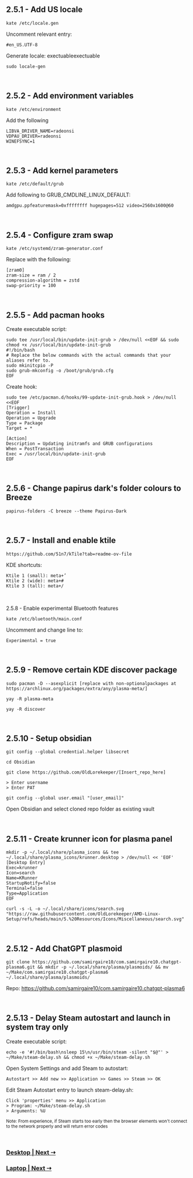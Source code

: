 ## 2.5.1 - Add US locale

```
kate /etc/locale.gen
```

Uncomment relevant entry:

`#en_US.UTF-8`

Generate locale:
exectuableexectuable
```
sudo locale-gen
```

<br/>
 
## 2.5.2 - Add environment variables

```
kate /etc/environment
```

Add the following

```
LIBVA_DRIVER_NAME=radeonsi
VDPAU_DRIVER=radeonsi
WINEFSYNC=1
```

<br/>
 
## 2.5.3 - Add kernel parameters

```
kate /etc/default/grub
```

Add following to GRUB_CMDLINE_LINUX_DEFAULT:

```
amdgpu.ppfeaturemask=0xffffffff hugepages=512 video=2560x1600@60
```

<br/>
 
## 2.5.4 - Configure zram swap

```
kate /etc/systemd/zram-generator.conf
```

Replace with the following:

```
[zram0]
zram-size = ram / 2
compression-algorithm = zstd
swap-priority = 100
```

<br/>
 
## 2.5.5 - Add pacman hooks

Create executable script:

```
sudo tee /usr/local/bin/update-init-grub > /dev/null <<EOF && sudo chmod +x /usr/local/bin/update-init-grub
#!/bin/bash
# Replace the below commands with the actual commands that your aliases refer to.
sudo mkinitcpio -P
sudo grub-mkconfig -o /boot/grub/grub.cfg
EOF
```

Create hook:

```
sudo tee /etc/pacman.d/hooks/99-update-init-grub.hook > /dev/null <<EOF
[Trigger]
Operation = Install
Operation = Upgrade
Type = Package
Target = *

[Action]
Description = Updating initramfs and GRUB configurations
When = PostTransaction
Exec = /usr/local/bin/update-init-grub
EOF
```

<br/>
 
## 2.5.6 - Change papirus dark's folder colours to Breeze

```
papirus-folders -C breeze --theme Papirus-Dark
```

<br/>
 
## 2.5.7 - Install and enable ktile

`https://github.com/51n7/kTile?tab=readme-ov-file`

KDE shortcuts:

```
Ktile 1 (small): meta+’
Ktile 2 (wide): meta+#
Ktile 3 (tall): meta+/
```

<br/>
 
 2.5.8 - Enable experimental Bluetooth features

```
kate /etc/bluetooth/main.conf
```

Uncomment and change line to:

`Experimental = true`

<br/>
 
## 2.5.9 - Remove certain KDE discover package

`sudo pacman -D --asexplicit [replace with non-optionalpackages at https://archlinux.org/packages/extra/any/plasma-meta/]`

```
yay -R plasma-meta
```

```
yay -R discover
```

<br/>
 
## 2.5.10 - Setup obsidian

```
git config --global credential.helper libsecret
```

```
cd Obsidian
```

```
git clone https://github.com/OldLorekeeper/[Insert_repo_here]

> Enter username
> Enter PAT
```

```
git config --global user.email "[user_email]"
```

Open Obsidian and select cloned repo folder as existing vault

<br/>
 
## 2.5.11 - Create krunner icon for plasma panel

```
mkdir -p ~/.local/share/plasma_icons && tee ~/.local/share/plasma_icons/krunner.desktop > /dev/null << 'EOF'
[Desktop Entry]
Exec=krunner
Icon=search
Name=KRunner
StartupNotify=false
Terminal=false
Type=Application
EOF

curl -s -L -o ~/.local/share/icons/search.svg "https://raw.githubusercontent.com/OldLorekeeper/AMD-Linux-Setup/refs/heads/main/5.%20Resources/Icons/Miscellaneous/search.svg"
```

<br/>
 
## 2.5.12 - Add ChatGPT plasmoid

```
git clone https://github.com/samirgaire10/com.samirgaire10.chatgpt-plasma6.git && mkdir -p ~/.local/share/plasma/plasmoids/ && mv ~/Make/com.samirgaire10.chatgpt-plasma6 ~/.local/share/plasma/plasmoids/
```

Repo: https://github.com/samirgaire10/com.samirgaire10.chatgpt-plasma6

<br/>
 
## 2.5.13 - Delay Steam autostart and launch in system tray only

Create executable script:

```
echo -e '#!/bin/bash\nsleep 15\n/usr/bin/steam -silent "$@"' > ~/Make/steam-delay.sh && chmod +x ~/Make/steam-delay.sh
```

Open System Settings and add Steam to autostart:

```
Autostart >> Add new >> Application >> Games >> Steam >> OK
```

Edit Steam Autostart entry to launch steam-delay.sh:

```
Click 'properties' menu >> Application
> Program: ~/Make/steam-delay.sh
> Arguments: %U
```

<sup>Note: From experience, if Steam starts too early then the browser elements won't connect to the network properly and will return error codes</sup>

<br/>
 
### [Desktop | Next ⇢](../3.%20Device%20Specific%20Configuration/3.1%20-%20Desktop.md)

### [Laptop | Next ⇢](../3.%20Device%20Specific%20Configuration/3.2%20-%20Laptop.md)

